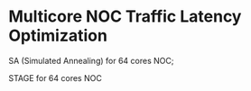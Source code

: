 # Multicore NOC Traffic Latency Optimization
SA (Simulated Annealing) for 64 cores NOC;

STAGE for 64 cores NOC
